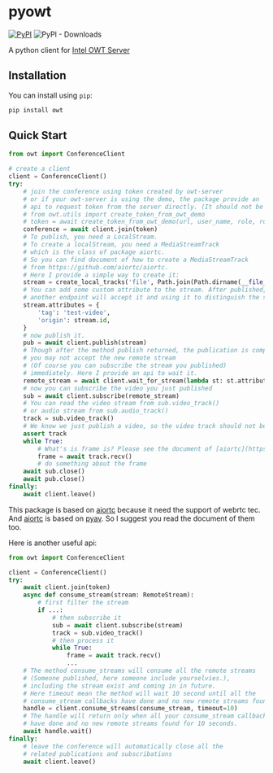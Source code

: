 # pyowt

[![PyPI](https://img.shields.io/pypi/v/owt.svg)](https://pypi.python.org/pypi)
![PyPI - Downloads](https://img.shields.io/pypi/dm/owt)

A python client for [Intel OWT Server](https://github.com/open-webrtc-toolkit/owt-server)

## Installation
You can install using `pip`:

```bash
pip install owt
```

## Quick Start

```python
from owt import ConferenceClient

# create a client
client = ConferenceClient()
try:
    # join the conference using token created by owt-server
    # or if your owt-server is using the demo, the package provide an 
    # api to request token from the server directly. (It should not be permit in product environment)
    # from owt.utils import create_token_from_owt_demo
    # token = await create_token_from_owt_demo(url, user_name, role, room=room)
    conference = await client.join(token)
    # To publish, you need a LocalStream. 
    # To create a localStream, you need a MediaStreamTrack
    # which is the class of package aiortc. 
    # So you can find document of how to create a MediaStreamTrack
    # from https://github.com/aiortc/aiortc.
    # Here I provide a simple way to create it:
    stream = create_local_tracks('file', Path.join(Path.dirname(__file__), 'fixtures/video.mp4'))
    # You can add some custom attribute to the stream. After published, 
    # another endpoint will accept it and using it to distinguish the stream.
    stream.attributes = {
        'tag': 'test-video',
        'origin': stream.id,
    }
    # now publish it.
    pub = await client.publish(stream)
    # Though after the method publish returned, the publication is completed. 
    # you may not accept the new remote stream 
    # (Of course you can subscribe the stream you published)
    # immediately. Here I provide an api to wait it.
    remote_stream = await client.wait_for_stream(lambda st: st.attributes.get('origin') == local_stream.id, timeout=10)
    # now you can subscribe the video you just published
    sub = await client.subscribe(remote_stream)
    # You can read the video stream from sub.video_track()
    # or audio stream from sub.audio_track() 
    track = sub.video_track()
    # We know we just publish a video, so the video track should not be None
    assert track
    while True:
        # What's is frame is? Please see the document of [aiortc](https://github.com/aiortc/aiortc), Of course, you can convert it to numpy array.
        frame = await track.recv()
        # do something about the frame
    await sub.close()
    await pub.close()
finally:
    await client.leave()
```
This package is based on [aiortc](https://github.com/aiortc/aiortc) because it need the support of webrtc tec. And [aiortc](https://github.com/aiortc/aiortc) is based on [pyav](https://github.com/PyAV-Org/PyAV). So I suggest you read the document of them too.

Here is another useful api:
```python
from owt import ConferenceClient

client = ConferenceClient()
try:
    await client.join(token)
    async def consume_stream(stream: RemoteStream):
        # first filter the stream
        if ...:
            # then subscribe it
            sub = await client.subscribe(stream)
            track = sub.video_track()
            # then process it
            while True:
                frame = await track.recv()
                ...
    # The method consume_streams will consume all the remote streams 
    # (Someone published, here someone include yourselvies.), 
    # including the stream exist and coming in in future.
    # Here timeout mean the method will wait 10 second until all the 
    # consume_stream callbacks have done and no new remote streams found.
    handle = client.consume_streams(consume_stream, timeout=10)
    # The handle will return only when all your consume_stream callbacks
    # have done and no new remote streams found for 10 seconds.
    await handle.wait()
finally:
    # leave the conference will automatically close all the 
    # related publications and subscribations
    await client.leave()
```